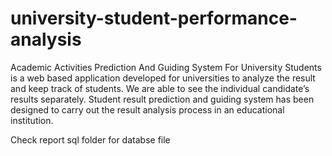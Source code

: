 # university-student-performance-analysis
Academic Activities Prediction And Guiding System For University Students is a web based application developed for universities to analyze the result and keep track of students. We are able to see the individual candidate’s results separately. Student result prediction and guiding system has been designed to carry out the result analysis process in an educational institution.

Check report sql folder for databse file 
